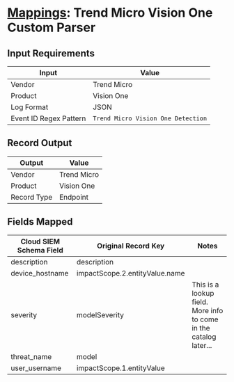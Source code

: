 # [Mappings](README.md): Trend Micro Vision One Custom Parser

## Input Requirements

|Input|Value|
|-----|-----|
|Vendor|Trend Micro|
|Product|Vision One|
|Log Format|JSON|
|Event ID Regex Pattern|`Trend Micro Vision One Detection`|

## Record Output

|Output|Value|
|------|-----|
|Vendor|Trend Micro|
|Product|Vision One|
|Record Type|Endpoint|

## Fields Mapped

|Cloud SIEM Schema Field|Original Record Key|Notes|
|-----------------------|-------------------|-----|
|description|description||
|device_hostname|impactScope.2.entityValue.name||
|severity|modelSeverity|This is a lookup field. More info to come in the catalog later...|
|threat_name|model||
|user_username|impactScope.1.entityValue||

